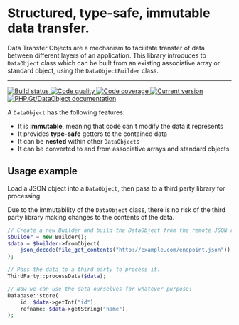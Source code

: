 Structured, type-safe, immutable data transfer.
===============================================

Data Transfer Objects are a mechanism to facilitate transfer of data between different layers of an application. This library introduces to `DataObject` class which can be built from an existing associative array or standard object, using the `DataObjectBuilder` class.

***

<a href="https://giub.com/PhpGt/DataObject/actions" target="_blank">
	<img src="https://badge.status.php.gt/dataobject-build.svg" alt="Build status" />
</a>
<a href="https://scrutinizer-ci.com/g/PhpGt/DataObject" target="_blank">
	<img src="https://badge.status.php.gt/dataobject-quality.svg" alt="Code quality" />
</a>
<a href="https://scrutinizer-ci.com/g/PhpGt/DataObject" target="_blank">
	<img src="https://badge.status.php.gt/dataobject-coverage.svg" alt="Code coverage" />
</a>
<a href="https://packagist.org/packages/PhpGt/DataObject" target="_blank">
	<img src="https://badge.status.php.gt/dataobject-version.svg" alt="Current version" />
</a>
<a href="http://www.php.gt/dataobject" target="_blank">
	<img src="https://badge.status.php.gt/dataobject-docs.svg" alt="PHP.Gt/DataObject documentation" />
</a>

A `DataObject` has the following features: 

+ It is **immutable**, meaning that code can't modify the data it represents
+ It provides **type-safe** getters to the contained data
+ It can be **nested** within other `DataObject`s
+ It can be converted to and from associative arrays and standard objects

Usage example
-------------

Load a JSON object into a `DataObject`, then pass to a third party library for processing.

Due to the immutability of the `DataObject` class, there is no risk of the third party library making changes to the contents of the data.

```php
// Create a new Builder and build the DataObject from the remote JSON response.
$builder = new Builder();
$data = $builder->fromObject(
	json_decode(file_get_contents("http://example.com/endpoint.json"))
);

// Pass the data to a third party to process it.
ThirdParty::processData($data);

// Now we can use the data ourselves for whatever purpose:
Database::store(
	id: $data->getInt("id"),
	refname: $data->getString("name"),
);
```